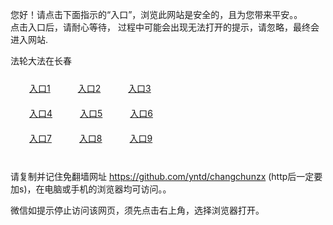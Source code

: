 您好！请点击下面指示的“入口”，浏览此网站是安全的，且为您带来平安。。 <br/>
点击入口后，请耐心等待， 过程中可能会出现无法打开的提示，请忽略，最终会进入网站. </br>

法轮大法在长春<br/>
<div style="padding:10px"><a style="margin:20px" target="_blank" href="https://dzesqrn2rlert.cloudfront.net/2Qpsp?wbbck" id="ccLink1" rel="nofollow">入口1</a> <a target="_blank" style="margin:20px" href="https://d3iktfxu27bj6c.cloudfront.net/2Qpsp?nikcxkjs" id="ccLink2" rel="nofollow">入口2</a> <a style="margin:20px" target="_blank" href="https://d2jmxppxtxlp4s.cloudfront.net/2Qpsp?svbvmfw" id="ccLink3" rel="nofollow">入口3</a></div>

<div style="padding:10px" ><a style="margin:20px" target="_blank" href="https://dzesqrn2rlert.cloudfront.net/2Qpsp?wbbck" id="ccLink4" rel="nofollow">入口4</a> <a style="margin:20px" href="https://d3iktfxu27bj6c.cloudfront.net/2Qpsp?nikcxkjs" target="_blank" id="ccLink5" rel="nofollow">入口5</a> <a style="margin:20px" href="https://d2jmxppxtxlp4s.cloudfront.net/2Qpsp?svbvmfw" target="_blank" id="ccLink6" rel="nofollow">入口6</a></div>

<div style="padding:10px"><a style="margin:20px" target="_blank" href="https://dzesqrn2rlert.cloudfront.net/2Qpsp?wbbck" id="ccLink7" rel="nofollow">入口7</a> <a style="margin:20px" href="https://d3iktfxu27bj6c.cloudfront.net/2Qpsp?nikcxkjs" target="_blank" id="ccLink8" rel="nofollow">入口8</a> <a style="margin:20px" target="_blank" href="https://d2jmxppxtxlp4s.cloudfront.net/2Qpsp?svbvmfw" id="ccLink9" rel="nofollow">入口9</a></div>

<br/>



请复制并记住免翻墙网址 https://github.com/yntd/changchunzx (http后一定要加s)，在电脑或手机的浏览器均可访问。。<br/>

微信如提示停止访问该网页，须先点击右上角，选择浏览器打开。
